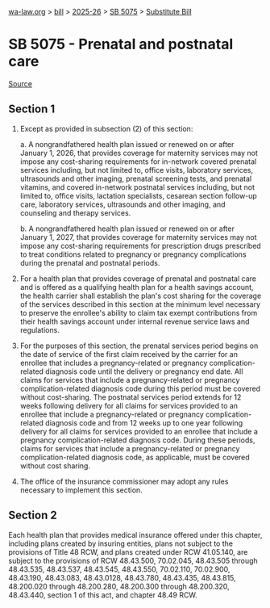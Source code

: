 [wa-law.org](/) > [bill](/bill/) > [2025-26](/bill/2025-26/) > [SB 5075](/bill/2025-26/sb/5075/) > [Substitute Bill](/bill/2025-26/sb/5075/S/)

# SB 5075 - Prenatal and postnatal care

[Source](http://lawfilesext.leg.wa.gov/biennium/2025-26/Pdf/Bills/Senate%20Bills/5075-S.pdf)

## Section 1
1. Except as provided in subsection (2) of this section:

    a. A nongrandfathered health plan issued or renewed on or after January 1, 2026, that provides coverage for maternity services may not impose any cost-sharing requirements for in-network covered prenatal services including, but not limited to, office visits, laboratory services, ultrasounds and other imaging, prenatal screening tests, and prenatal vitamins, and covered in-network postnatal services including, but not limited to, office visits, lactation specialists, cesarean section follow-up care, laboratory services, ultrasounds and other imaging, and counseling and therapy services.

    b. A nongrandfathered health plan issued or renewed on or after January 1, 2027, that provides coverage for maternity services may not impose any cost-sharing requirements for prescription drugs prescribed to treat conditions related to pregnancy or pregnancy complications during the prenatal and postnatal periods.

2. For a health plan that provides coverage of prenatal and postnatal care and is offered as a qualifying health plan for a health savings account, the health carrier shall establish the plan's cost sharing for the coverage of the services described in this section at the minimum level necessary to preserve the enrollee's ability to claim tax exempt contributions from their health savings account under internal revenue service laws and regulations.

3. For the purposes of this section, the prenatal services period begins on the date of service of the first claim received by the carrier for an enrollee that includes a pregnancy-related or pregnancy complication-related diagnosis code until the delivery or pregnancy end date. All claims for services that include a pregnancy-related or pregnancy complication-related diagnosis code during this period must be covered without cost-sharing. The postnatal services period extends for 12 weeks following delivery for all claims for services provided to an enrollee that include a pregnancy-related or pregnancy complication-related diagnosis code and from 12 weeks up to one year following delivery for all claims for services provided to an enrollee that include a pregnancy complication-related diagnosis code. During these periods, claims for services that include a pregnancy-related or pregnancy complication-related diagnosis code, as applicable, must be covered without cost sharing.

4. The office of the insurance commissioner may adopt any rules necessary to implement this section.

## Section 2
Each health plan that provides medical insurance offered under this chapter, including plans created by insuring entities, plans not subject to the provisions of Title 48 RCW, and plans created under RCW 41.05.140, are subject to the provisions of RCW 48.43.500, 70.02.045, 48.43.505 through 48.43.535, 48.43.537, 48.43.545, 48.43.550, 70.02.110, 70.02.900, 48.43.190, 48.43.083, 48.43.0128, 48.43.780, 48.43.435, 48.43.815, 48.200.020 through 48.200.280, 48.200.300 through 48.200.320, 48.43.440, section 1 of this act, and chapter 48.49 RCW.
